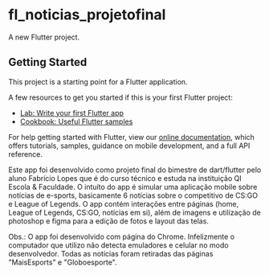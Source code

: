 # fl_noticias_projetofinal

A new Flutter project.

## Getting Started

This project is a starting point for a Flutter application.

A few resources to get you started if this is your first Flutter project:

- [Lab: Write your first Flutter app](https://flutter.dev/docs/get-started/codelab)
- [Cookbook: Useful Flutter samples](https://flutter.dev/docs/cookbook)

For help getting started with Flutter, view our
[online documentation](https://flutter.dev/docs), which offers tutorials,
samples, guidance on mobile development, and a full API reference.

Este app foi desenvolvido como projeto final do bimestre de dart/flutter pelo aluno Fabrício Lopes que é do curso técnico e estuda na instituição QI Escola & Faculdade.
O intuíto do app é simular uma aplicação mobile sobre notícias de e-sports, basicamente 6 notícias sobre o competitivo de CS:GO e League of Legends.
O app contém interações entre páginas (home, League of Legends, CS:GO, notícias em si), além de imagens e utilização de photoshop e figma para a edição de fotos e layout das telas.

Obs.: O app foi desenvolvido com página do Chrome. Infelizmente o computador que utilizo não detecta emuladores e celular no modo desenvolvedor. 
Todas as notícias foram retiradas das páginas "MaisEsports" e "Globoesporte". 


